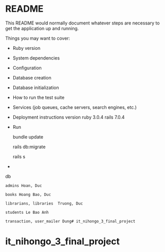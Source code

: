 # README

This README would normally document whatever steps are necessary to get the
application up and running.

Things you may want to cover:

* Ruby version

* System dependencies

* Configuration

* Database creation

* Database initialization

* How to run the test suite

* Services (job queues, cache servers, search engines, etc.)

* Deployment instructions
version ruby 3.0.4 rails 7.0.4

* Run
    
    bundle update
    
    rails db:migrate

    rails s

* 
db 

    admins Hoan, Duc

    books Hoang Bao, Duc 
    
    librarians, libraries  Truong, Duc
    
    students Le Bao Anh 
    
    transaction, user_mailer Dung# it_nihongo_3_final_project
# it_nihongo_3_final_project
